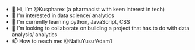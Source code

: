 - 👋 Hi, I’m @Kuspharex (a pharmacist with keen interest in tech)
- 👀 I’m interested in data science/ analytics
- 🌱 I’m currently learning python, JavaScript, CSS
- 💞️ I’m looking to collaborate on building a project that has to do with data analysis/ analytics
- 📫 How to reach me: @NafiuYusufAdam1

<!---
Kuspharex/Kuspharex is a ✨ special ✨ repository because its `README.md` (this file) appears on your GitHub profile.
You can click the Preview link to take a look at your changes.
--->
